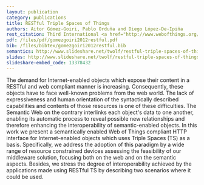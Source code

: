 ```yaml
--- 
layout: publication
category: publications
title: RESTful Triple Spaces of Things
authors: Aitor Gómez-Goiri, Pablo Orduña and Diego López-De-Ipiña
rest_citation: Third International <a href="http://www.webofthings.org/wot/2012/">Workshop on the Web of Things</a> (WoT 2012). Newcastle, UK, June 2012. ISBN&#58; 978-1-4503-1603-3. DOI&#58; <a href="http://dx.doi.org/10.1145/2379756.2379761" target="_blank">10.1145/2379756.2379761</a>
pdf: /files/pdf/gomezgoiri2012restful.pdf
bib: /files/bibtex/gomezgoiri2012restful.bib
semantics: http://www.slideshare.net/twolf/restful-triple-spaces-of-things
slides: http://www.slideshare.net/twolf/restful-triple-spaces-of-things
slideshare-embed_code: 13378432
--- 
```


The demand for Internet-enabled objects which expose their content in a RESTful and web compliant manner is increasing.
Consequently, these objects have to face well-known problems from the web world.
The lack of expressiveness and human orientation of the syntactically described capabilities and contents of those resources is one of these difficulties.
The Semantic Web on the contrary interlinks each object's data to one another, enabling its automatic process to reveal possible new relationships and therefore enhancing the interoperability of semantic-enabled objects.
In this work we present a semantically enabled Web of Things compliant HTTP interface for Internet-enabled objects which uses Triple Spaces (TS) as a basis.
Specifically, we address the adoption of this paradigm by a wide range of resource constrained devices assessing the feasibility of our middleware solution, focusing both on the web and on the semantic aspects. Besides, we stress the degree of interoperability achieved by the applications made using RESTful TS by describing two scenarios where it could be used.